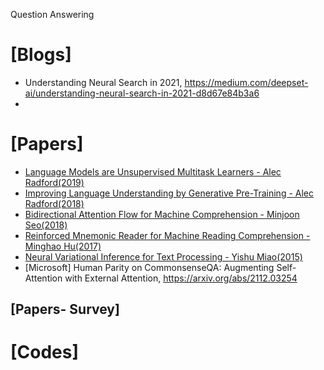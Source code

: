Question Answering

# [Blogs]
+ Understanding Neural Search in 2021, https://medium.com/deepset-ai/understanding-neural-search-in-2021-d8d67e84b3a6
+ 

# [Papers]
* [Language Models are Unsupervised Multitask Learners - Alec Radford(2019)](https://d4mucfpksywv.cloudfront.net/better-language-models/language_models_are_unsupervised_multitask_learners.pdf)  
* [Improving Language Understanding by Generative Pre-Training - Alec Radford(2018)](https://s3-us-west-2.amazonaws.com/openai-assets/research-covers/language-unsupervised/language_understanding_paper.pdf) 
* [Bidirectional Attention Flow for Machine Comprehension - Minjoon Seo(2018)](https://arxiv.org/pdf/1611.01603.pdf) 
* [Reinforced Mnemonic Reader for Machine Reading Comprehension - Minghao Hu(2017)](https://arxiv.org/pdf/1705.02798.pdf)  
* [Neural Variational Inference for Text Processing - Yishu Miao(2015)](https://arxiv.org/pdf/1511.06038.pdf)  
* [Microsoft] Human Parity on CommonsenseQA: Augmenting Self-Attention with External Attention, https://arxiv.org/abs/2112.03254

## [Papers- Survey]


# [Codes]
